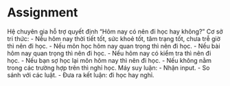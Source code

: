 # Assignment
Hệ chuyên gia hỗ trợ quyết định “Hôm nay có nên đi học hay không?”
Cơ sở tri thức:
	- Nếu hôm nay thời tiết tốt, sức khoẻ tốt, tâm trạng tốt, chưa trễ giờ thì nên đi học.
	- Nếu môn học hôm nay quan trọng thì nên đi học.
	- Nếu bài hôm nay quan trọng thì nên đi học.
	- Nếu hôm nay có kiểm tra thì nên đi học.
	- Nếu bạn sợ học lại môn hôm nay thì nên đi học.
	- Nếu không nằm trong các trường hợp trên thì nghỉ học.
Máy suy luận:
	- Nhận input.
	- So sánh với các luật.
	- Đưa ra kết luận: đi học hay nghỉ.
